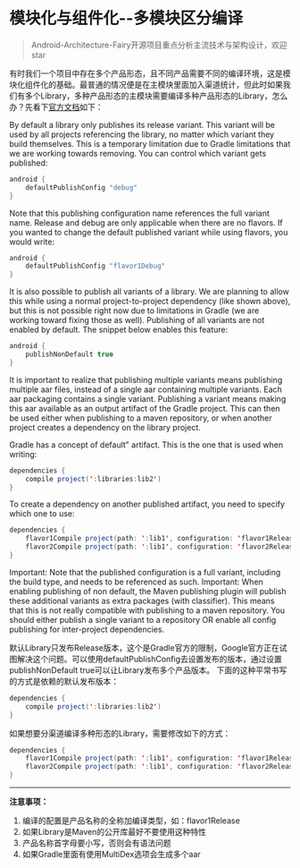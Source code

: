 # 模块化与组件化--多模块区分编译

> Android-Architecture-Fairy开源项目重点分析主流技术与架构设计，欢迎star

有时我们一个项目中存在多个产品形态，且不同产品需要不同的编译环境，这是模块化组件化的基础。最普通的情况便是在主模块里面加入渠道统计，但此时如果我们有多个Library，多种产品形态的主模块需要编译多种产品形态的Library，怎么办？先看下[官方文档](http://tools.android.com/tech-docs/new-build-system/user-guide#TOC-Library-Publication)如下：

By default a library only publishes its release variant. This variant will be used by all projects referencing the library, no matter which variant they build themselves. This is a temporary limitation due to Gradle limitations that we are working towards removing. You can control which variant gets published:
```java
android {
    defaultPublishConfig "debug"
}
```
Note that this publishing configuration name references the full variant name. Release and debug are only applicable when there are no flavors. If you wanted to change the default published variant while using flavors, you would write:
```java
android {
    defaultPublishConfig "flavor1Debug"
}
```
It is also possible to publish all variants of a library. We are planning to allow this while using a normal project-to-project dependency (like shown above), but this is not possible right now due to limitations in Gradle (we are working toward fixing those as well).
Publishing of all variants are not enabled by default. The snippet below enables this feature:
```java
android {
    publishNonDefault true
}
```
It is important to realize that publishing multiple variants means publishing multiple aar files, instead of a single aar containing multiple variants. Each aar packaging contains a single variant. Publishing a variant means making this aar available as an output artifact of the Gradle project. This can then be used either when publishing to a maven repository, or when another project creates a dependency on the library project.

Gradle has a concept of default" artifact. This is the one that is used when writing:
```java
dependencies {
    compile project(':libraries:lib2')
}
```
To create a dependency on another published artifact, you need to specify which one to use:
```java
dependencies {
    flavor1Compile project(path: ':lib1', configuration: 'flavor1Release')
    flavor2Compile project(path: ':lib1', configuration: 'flavor2Release')
}
```
Important: Note that the published configuration is a full variant, including the build type, and needs to be referenced as such. 
Important: When enabling publishing of non default, the Maven publishing plugin will publish these additional variants as extra packages (with classifier). This means that this is not really compatible with publishing to a maven repository. You should either publish a single variant to a repository OR enable all config publishing for inter-project dependencies.

默认Library只发布Release版本，这个是Gradle官方的限制，Google官方正在试图解决这个问题。可以使用defaultPublishConfig去设置发布的版本，通过设置publishNonDefault true可以让Library发布多个产品版本。
下面的这种平常书写的方式是依赖的默认发布版本：
```java
dependencies {
    compile project(':libraries:lib2')
}
```
如果想要分渠道编译多种形态的Library，需要修改如下的方式：
```java
dependencies {
    flavor1Compile project(path: ':lib1', configuration: 'flavor1Release')
    flavor2Compile project(path: ':lib1', configuration: 'flavor2Release')
}
```


----------


**注意事项：**

 1. 编译的配置是产品名称的全称加编译类型，如：flavor1Release
 2. 如果Library是Maven的公开库最好不要使用这种特性
 3. 产品名称首字母要小写，否则会有语法问题
 4. 如果Gradle里面有使用MultiDex选项会生成多个aar